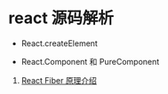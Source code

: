 # react 源码解析

- React.createElement

- React.Component 和 PureComponent

1. [React Fiber 原理介绍](https://segmentfault.com/a/1190000018250127?utm_source=tag-newest)
